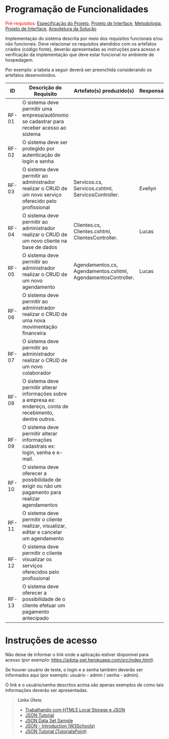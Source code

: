 # Programação de Funcionalidades

<span style="color:red">Pré-requisitos: <a href="2-Especificação do Projeto.md"> Especificação do Projeto</a></span>, <a href="3-Projeto de Interface.md"> Projeto de Interface</a>, <a href="4-Metodologia.md"> Metodologia</a>, <a href="3-Projeto de Interface.md"> Projeto de Interface</a>, <a href="5-Arquitetura da Solução.md"> Arquitetura da Solução</a>

Implementação do sistema descrita por meio dos requisitos funcionais e/ou não funcionais. Deve relacionar os requisitos atendidos com os artefatos criados (código fonte), deverão apresentadas as instruções para acesso e verificação da implementação que deve estar funcional no ambiente de hospedagem.

Por exemplo: a tabela a seguir deverá ser preenchida considerando os artefatos desenvolvidos.

|ID    | Descrição do Requisito  | Artefato(s) produzido(s) | Responsável |
|------|-----------------------------------------|----|----|
| RF-01 | O sistema deve permitir uma empresa/autônomo se cadastrar para receber acesso ao sistema |        |       |
| RF-02 | O sistema deve ser protegido por autenticação de login e senha   |       |
| RF-03 | O sistema deve permitir ao administrador realizar o CRUD de um novo serviço oferecido pelo profissional | Servicos.cs, Servicos.cshtml, ServicosController.| Evellyn |
| RF-04 | O sistema deve permitir ao administrador realizar o CRUD de um novo cliente na base de dados   | Clientes.cs, Clientes.cshtml, ClientesController.| Lucas |
| RF-05 | O sistema deve permitir ao administrador realizar o CRUD de um novo agendamento | Agendamentos.cs, Agendamentos.cshtml, AgendamentosController.| Lucas |
| RF-06 | O sistema deve permitir ao administrador realizar o CRUD de uma nova movimentação financeira   |       |       |
| RF-07 | O sistema deve permitir ao administrador realizar o CRUD de um novo colaborador |        |       |
| RF-08 | O sistema deve permitir alterar informações sobre a empresa ex: endereço, conta de recebimento, dentre outros.   |       |       |
| RF-09 | O sistema deve permitir alterar informações cadastrais ex: login, senha e e-mail. |        |       |
| RF-10 | O sistema deve oferecer a possibilidade de exigir ou não um pagamento para realizar agendamentos   |       |       |
| RF-11 | O sistema deve permitir o cliente realizar, visualizar, editar e cancelar um agendamento |        |       |
| RF-12 | O sistema deve permitir o cliente visualizar os serviços oferecidos pelo profissional |        |       |
| RF-13 | O sistema deve oferecer a possibilidade de o cliente efetuar um pagamento antecipado |        |       |

# Instruções de acesso

Não deixe de informar o link onde a aplicação estiver disponível para acesso (por exemplo: https://adota-pet.herokuapp.com/src/index.html).

Se houver usuário de teste, o login e a senha também deverão ser informados aqui (por exemplo: usuário - admin / senha - admin).

O link e o usuário/senha descritos acima são apenas exemplos de como tais informações deverão ser apresentadas.

> **Links Úteis**:
>
> - [Trabalhando com HTML5 Local Storage e JSON](https://www.devmedia.com.br/trabalhando-com-html5-local-storage-e-json/29045)
> - [JSON Tutorial](https://www.w3resource.com/JSON)
> - [JSON Data Set Sample](https://opensource.adobe.com/Spry/samples/data_region/JSONDataSetSample.html)
> - [JSON - Introduction (W3Schools)](https://www.w3schools.com/js/js_json_intro.asp)
> - [JSON Tutorial (TutorialsPoint)](https://www.tutorialspoint.com/json/index.htm)
